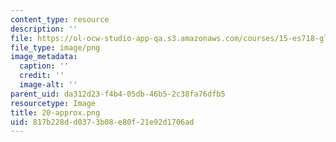 ```yaml
---
content_type: resource
description: ''
file: https://ol-ocw-studio-app-qa.s3.amazonaws.com/courses/15-es718-global-health-innovation-delivering-targeted-advice-to-an-organization-in-the-field-spring-2015/817b228dd0373b08e80f21e92d1706ad_20-approx.png
file_type: image/png
image_metadata:
  caption: ''
  credit: ''
  image-alt: ''
parent_uid: da312d23-f4b4-05db-46b5-2c38fa76dfb5
resourcetype: Image
title: 20-approx.png
uid: 817b228d-d037-3b08-e80f-21e92d1706ad
---
```

